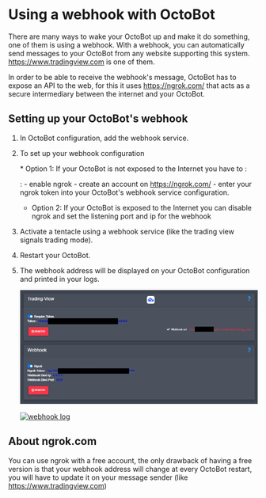 Using a webhook with OctoBot
============================

There are many ways to wake your OctoBot up and make it do something,
one of them is using a webhook. With a webhook, you can automatically
send messages to your OctoBot from any website supporting this system.
<https://www.tradingview.com> is one of them.

In order to be able to receive the webhook\'s message, OctoBot has to
expose an API to the web, for this it uses <https://ngrok.com/> that
acts as a secure intermediary between the internet and your OctoBot.

Setting up your OctoBot\'s webhook
----------------------------------

1.  In OctoBot configuration, add the webhook service.
2.  To set up your webhook configuration

    \* Option 1: If your OctoBot is not exposed to the Internet you have to :

    :   -   enable ngrok
        -   create an account on <https://ngrok.com/>
        -   enter your ngrok token into your OctoBot\'s webhook service
            configuration.

    -   Option 2: If your OctoBot is exposed to the Internet you can
        disable ngrok and set the listening port and ip for the webhook

3.  Activate a tentacle using a webhook service (like the trading view
    signals trading mode).
4.  Restart your OctoBot.
5.  The webhook address will be displayed on your OctoBot configuration
    and printed in your logs.

    [![webhook and tradingview config](https://raw.githubusercontent.com/Drakkar-Software/OctoBot/assets/wiki_resources/webhook_config.jpg)](https://raw.githubusercontent.com/Drakkar-Software/OctoBot/assets/wiki_resources/webhook_config.jpg)

    [![webhook log](https://raw.githubusercontent.com/Drakkar-Software/OctoBot/assets/wiki_resources/webhook_log.jpg)](https://raw.githubusercontent.com/Drakkar-Software/OctoBot/assets/wiki_resources/webhook_log.jpg)

About ngrok.com
---------------

You can use ngrok with a free account, the only drawback of having a
free version is that your webhook address will change at every OctoBot
restart, you will have to update it on your message sender (like
<https://www.tradingview.com>)
